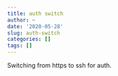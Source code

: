 ```yaml
---
title: auth switch
author: ~
date: '2020-05-28'
slug: auth-switch
categories: []
tags: []
---
```




Switching from https to ssh for auth. 
